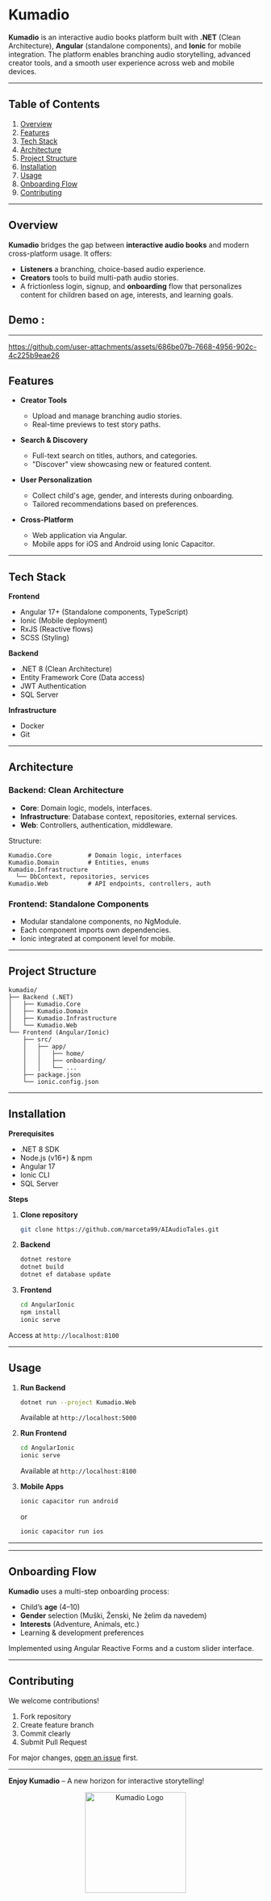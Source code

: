 # Kumadio

**Kumadio** is an interactive audio books platform built with **.NET** (Clean Architecture), **Angular** (standalone components), and **Ionic** for mobile integration. The platform enables branching audio storytelling, advanced creator tools, and a smooth user experience across web and mobile devices.

---

## Table of Contents

1. [Overview](#overview)
2. [Features](#features)
3. [Tech Stack](#tech-stack)
4. [Architecture](#architecture)
5. [Project Structure](#project-structure)
6. [Installation](#installation)
7. [Usage](#usage)
8. [Onboarding Flow](#onboarding-flow)
9. [Contributing](#contributing)

---

## Overview

**Kumadio** bridges the gap between **interactive audio books** and modern cross-platform usage. It offers:

- **Listeners** a branching, choice-based audio experience.
- **Creators** tools to build multi-path audio stories.
- A frictionless login, signup, and **onboarding** flow that personalizes content for children based on age, interests, and learning goals.

## Demo : 
---
https://github.com/user-attachments/assets/686be07b-7668-4956-902c-4c225b9eae26

## Features

- **Creator Tools**
  - Upload and manage branching audio stories.
  - Real-time previews to test story paths.

- **Search & Discovery**
  - Full-text search on titles, authors, and categories.
  - "Discover" view showcasing new or featured content.

- **User Personalization**
  - Collect child's age, gender, and interests during onboarding.
  - Tailored recommendations based on preferences.

- **Cross-Platform**
  - Web application via Angular.
  - Mobile apps for iOS and Android using Ionic Capacitor.

---

## Tech Stack

**Frontend**
- Angular 17+ (Standalone components, TypeScript)
- Ionic (Mobile deployment)
- RxJS (Reactive flows)
- SCSS (Styling)

**Backend**
- .NET 8 (Clean Architecture)
- Entity Framework Core (Data access)
- JWT Authentication
- SQL Server

**Infrastructure**
- Docker
- Git

---

## Architecture

### Backend: Clean Architecture

- **Core**: Domain logic, models, interfaces.
- **Infrastructure**: Database context, repositories, external services.
- **Web**: Controllers, authentication, middleware.

Structure:
```
Kumadio.Core          # Domain logic, interfaces
Kumadio.Domain        # Entities, enums
Kumadio.Infrastructure
  └── DbContext, repositories, services
Kumadio.Web           # API endpoints, controllers, auth
```

### Frontend: Standalone Components

- Modular standalone components, no NgModule.
- Each component imports own dependencies.
- Ionic integrated at component level for mobile.

---

## Project Structure

```
kumadio/
├── Backend (.NET)
│   ├── Kumadio.Core
│   ├── Kumadio.Domain
│   ├── Kumadio.Infrastructure
│   └── Kumadio.Web
└── Frontend (Angular/Ionic)
    ├── src/
    │   ├── app/
    │   │   ├── home/
    │   │   ├── onboarding/
    │   │   └── ...
    ├── package.json
    └── ionic.config.json
```

---

## Installation

**Prerequisites**
- .NET 8 SDK
- Node.js (v16+) & npm
- Angular 17
- Ionic CLI
- SQL Server

**Steps**

1. **Clone repository**
   ```bash
   git clone https://github.com/marceta99/AIAudioTales.git
   ```

2. **Backend**
   ```bash
   dotnet restore
   dotnet build
   dotnet ef database update
   ```

3. **Frontend**
   ```bash
   cd AngularIonic
   npm install
   ionic serve
   ```

Access at `http://localhost:8100`

---

## Usage

1. **Run Backend**
   ```bash
   dotnet run --project Kumadio.Web
   ```
   Available at `http://localhost:5000`

2. **Run Frontend**
   ```bash
   cd AngularIonic
   ionic serve
   ```
   Available at `http://localhost:8100`

3. **Mobile Apps**
   ```bash
   ionic capacitor run android
   ```
   or
   ```bash
   ionic capacitor run ios
   ```

---

---

## Onboarding Flow

**Kumadio** uses a multi-step onboarding process:

- Child’s **age** (4–10)
- **Gender** selection (Muški, Ženski, Ne želim da navedem)
- **Interests** (Adventure, Animals, etc.)
- Learning & development preferences

Implemented using Angular Reactive Forms and a custom slider interface.

---

## Contributing

We welcome contributions!

1. Fork repository
2. Create feature branch
3. Commit clearly
4. Submit Pull Request

For major changes, [open an issue](../../issues) first.

---

**Enjoy Kumadio** – A new horizon for interactive storytelling!

<div align="center">
  <img src="https://media.licdn.com/dms/image/v2/D4E0BAQHrhPezbdG85A/company-logo_200_200/company-logo_200_200/0/1730828228363/kumadio_logo?e=1749081600&v=beta&t=c4dRSnD6-tORESnJgNuRdFZUEVE1j7dhc3k9kVD2JA0" alt="Kumadio Logo" width="200">
</div>


